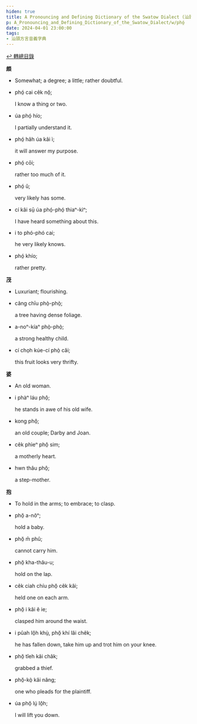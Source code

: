 ```yaml
---
hiden: true
title: A Pronouncing and Defining Dictionary of the Swatow Dialect (汕頭方言音義字典) / phó̤
p: A_Pronouncing_and_Defining_Dictionary_of_the_Swatow_Dialect/w/phó̤
date: 2024-04-01 23:00:00
tags: 
- 汕頭方言音義字典
---
```


[↩️ 轉總目錄](/A_Pronouncing_and_Defining_Dictionary_of_the_Swatow_Dialect)


**頗**
- Somewhat; a degree; a little; rather doubtful.

- phó̤ cai cêk nŏ̤;

  I know a thing or two.

- úa phó̤ hío;

  I partially understand it.

- phó̤ hâh úa kâi ì;

  it will answer my purpose.

- phó̤ cōi;

  rather too much of it.

- phó̤ ŭ;

  very likely has some.

- cí kâi sṳ̄ úa phó̤-phó̤ thiaⁿ-kìⁿ;

  I have heard something about this.

- i to phó-phó cai;

  he very likely knows.

- phó̤ khío;

  rather pretty.

**茂**
- Luxuriant; flourishing.

- câng chīu phò̤-phò̤;

  a tree having dense foliage.

- a-noⁿ-kíaⁿ phò̤-phò̤;

  a strong healthy child.

- cí cho̤h kúe-cí phò̤ căi;

  this fruit looks very thrifty.

**婆**
- An old woman.

- i phàⁿ láu phô̤;

  he stands in awe of his old wife.

- kong phô̤;

  an old couple; Darby and Joan.

- cêk phìeⁿ phô̤ sim;

  a motherly heart.

- hwn thâu phô̤;

  a step-mother.

**抱**
- To hold in the arms; to embrace; to clasp.

- phŏ̤ a-nôⁿ;

  hold a baby.

- phŏ̤ m̄ phû;

  cannot carry him.

- phŏ̤ kha-thâu-u;

  hold on the lap.

- cêk ciah chíu phŏ̤ cêk kâi;

  held one on each arm.

- phŏ̤ i kâi ĕ ie;

  clasped him around the waist.

- i pûah lô̤h khṳ̀, phŏ̤ khí lâi chêk;

  he has fallen down, take him up and trot him on your knee.

- phŏ̤ tîeh kâi châk;

  grabbed a thief.

- phŏ̤-kò̤ kâi nâng;

  one who pleads for the plaintiff.

- úa phŏ̤ lṳ́ lô̤h;

  I will lift you down.